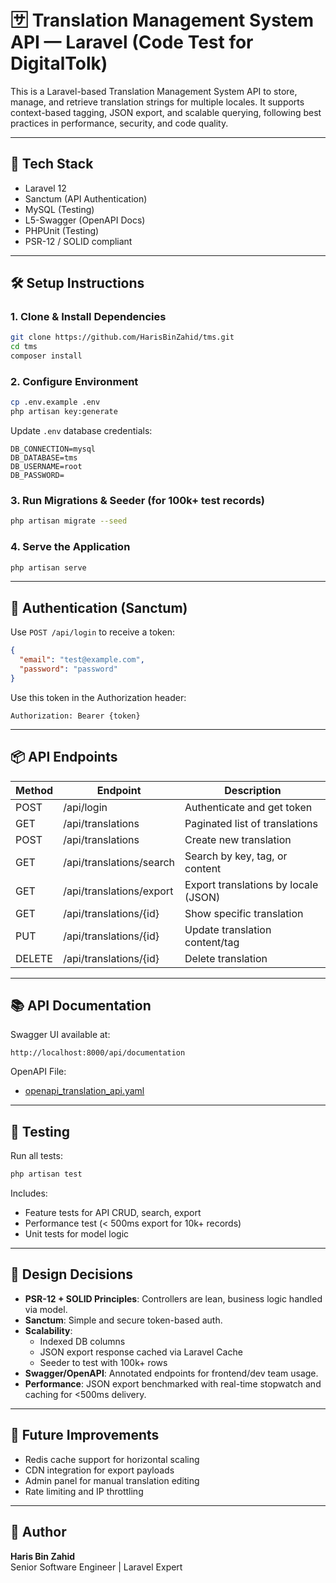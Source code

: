 
# 🈂️ Translation Management System API — Laravel (Code Test for DigitalTolk)

This is a Laravel-based Translation Management System API to store, manage, and retrieve translation strings for multiple locales. It supports context-based tagging, JSON export, and scalable querying, following best practices in performance, security, and code quality.

---

## 🚀 Tech Stack

- Laravel 12
- Sanctum (API Authentication)
- MySQL (Testing)
- L5-Swagger (OpenAPI Docs)
- PHPUnit (Testing)
- PSR-12 / SOLID compliant

---

## 🛠️ Setup Instructions

### 1. Clone & Install Dependencies

```bash
git clone https://github.com/HarisBinZahid/tms.git
cd tms
composer install
```

### 2. Configure Environment

```bash
cp .env.example .env
php artisan key:generate
```

Update `.env` database credentials:
```env
DB_CONNECTION=mysql
DB_DATABASE=tms
DB_USERNAME=root
DB_PASSWORD=
```

### 3. Run Migrations & Seeder (for 100k+ test records)

```bash
php artisan migrate --seed
```

### 4. Serve the Application

```bash
php artisan serve
```

---

## 🔐 Authentication (Sanctum)

Use `POST /api/login` to receive a token:

```json
{
  "email": "test@example.com",
  "password": "password"
}
```

Use this token in the Authorization header:

```http
Authorization: Bearer {token}
```

---

## 📦 API Endpoints

| Method | Endpoint                      | Description                         |
|--------|-------------------------------|-------------------------------------|
| POST   | /api/login                    | Authenticate and get token          |
| GET    | /api/translations             | Paginated list of translations      |
| POST   | /api/translations             | Create new translation              |
| GET    | /api/translations/search      | Search by key, tag, or content      |
| GET    | /api/translations/export      | Export translations by locale (JSON)|
| GET    | /api/translations/{id}        | Show specific translation           |
| PUT    | /api/translations/{id}        | Update translation content/tag      |
| DELETE | /api/translations/{id}        | Delete translation                  |

---

## 📚 API Documentation

Swagger UI available at:

```
http://localhost:8000/api/documentation
```

OpenAPI File:
- [openapi_translation_api.yaml](openapi_translation_api.yaml)
---

## 🧪 Testing

Run all tests:

```bash
php artisan test
```

Includes:
- Feature tests for API CRUD, search, export
- Performance test (< 500ms export for 10k+ records)
- Unit tests for model logic

---

## 🧠 Design Decisions

- **PSR-12 + SOLID Principles**: Controllers are lean, business logic handled via model.
- **Sanctum**: Simple and secure token-based auth.
- **Scalability**:
  - Indexed DB columns
  - JSON export response cached via Laravel Cache
  - Seeder to test with 100k+ rows
- **Swagger/OpenAPI**: Annotated endpoints for frontend/dev team usage.
- **Performance**: JSON export benchmarked with real-time stopwatch and caching for <500ms delivery.

---

## 🧩 Future Improvements

- Redis cache support for horizontal scaling
- CDN integration for export payloads
- Admin panel for manual translation editing
- Rate limiting and IP throttling

---

## 👤 Author

**Haris Bin Zahid**  
Senior Software Engineer | Laravel Expert  
